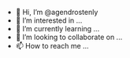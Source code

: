 - 👋 Hi, I’m @agendrostenly
- 👀 I’m interested in ...
- 🌱 I’m currently learning ...
- 💞️ I’m looking to collaborate on ...
- 📫 How to reach me ...

<!---
agendrostenly/agendrostenly is a ✨ special ✨ repository because its `README.md` (this file) appears on your GitHub profile.
You can click the Preview link to take a look at your changes.
--->

